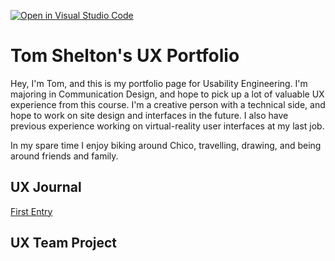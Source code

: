 [![Open in Visual Studio Code](https://classroom.github.com/assets/open-in-vscode-f059dc9a6f8d3a56e377f745f24479a46679e63a5d9fe6f495e02850cd0d8118.svg)](https://classroom.github.com/online_ide?assignment_repo_id=6804878&assignment_repo_type=AssignmentRepo)
# Tom Shelton's UX Portfolio

Hey, I'm Tom, and this is my portfolio page for Usability Engineering. I'm majoring in Communication Design, and hope to pick up a lot of valuable UX experience from this course. I'm a creative person with a technical side, and hope to work on site design and interfaces in the future. I also have previous experience working on virtual-reality user interfaces at my last job.

In my spare time I enjoy biking around Chico, travelling, drawing, and being around friends and family. 


## UX Journal
[First Entry](j01/README.md)

## UX Team Project

